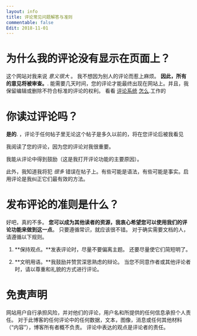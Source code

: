 ```yaml
---
layout: info
title: 评论常见问题解答与准则
commentable: false
Edit: 2018-11-01
---
```



# 为什么我的评论没有显示在页面上？

这个网站对我来说 *意义很大* 。 我不想因为别人的评论而惹上麻烦。 **因此，所有的意见将被审查。**. 能需要几天时间，您的评论才能最终出现在网站上。并且，我保留编辑或删除不符合标准的评论的权利。 看看 [评论系统](https://commentit.io/)  [怎么](https://commentit.io/faq).工作的

# 你读过评论吗？

**是的**. ，评论于任何帖子里无论这个帖子是多久以前的，将在您评论后被我看见

我阅读了您的评论，因为您的评论对我很重要。

我能从评论中得到鼓励（这是我打开评论功能的主要原因）。

此外，我知道我将犯 *很多* 错误在帖子上。有些可能是语法，有些可能是事实。启用评论是我纠正它们最有效的方法。

# 发布评论的准则是什么？

好吧，真的不多。 **您可以成为其他读者的资源，我衷心希望您可以使用我们的评论功能来做到这一点**。 只要遵循常识，就应该很不错。 对于确实需要文档的人，请遵循以下规则。

1. **保持观点。**发表评论时，尽量不要偏离主题。 还要尽量使它们简短明了。

2. **文明用语。**我鼓励并赞赏深思熟虑的辩论。 当您不同意作者或其他评论者时，请以尊重和礼貌的方式进行评论。

# 免责声明

网站用户自行承担风险，并对他们的评论，用户名和所提供的任何信息承担个人责任。 对于此博客的任何评论中的任何数据，文本，图像，消息或任何其他材料（“内容”），博客所有者概不负责。 评论中表达的观点是评论者的责任。
